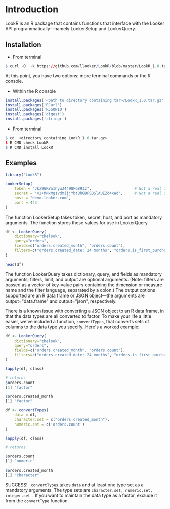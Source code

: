 Introduction
================

LookR is an R package that contains functions that interface with the Looker API programmatically—namely LookerSetup and LookerQuery.

Installation
------------

* From terminal
```R
$ curl -O  -k https://github.com/llooker/LookR/blob/master/LookR_1.0.tar.gz | tar zx
```
At this point, you have two options: more terminal commands or the R console.

* Within the R console 
```R 
install.packages('<path to directory containing tar>/LookR_1.0.tar.gz', repos = NULL, type = 'source')
install.packages('RCurl')
install.packages('RJSONIO')
install.packages('digest')
install.packages('stringr')
```
* From terminal
```R
$ cd  <directory containing LookR_1.0.tar.gz>
$ R CMD check LookR
$ R CMD install LookR
```

Examples
------------

```R
library("LookR")

LookerSetup(
	token = "Jkz9GRYoIhyuJ4498FG89Iz",     	 	         # Not a real token
	secret = "v2+MNxMg1vdmijjYbtBhGDFEQSlAUEZd4xWd",     # Not a real secret
	host = "demo.looker.com", 
	port = 443
)
```

The function LookerSetup takes token, secret, host, and port as mandatory arguments. The function stores these values for use in LookerQuery.

```R
df <- LookerQuery(
 	dictionary="thelook", 
 	query="orders", 
 	fields=c("orders.created_month", "orders.count"), 
 	filters=c("orders.created_date: 24 months", "orders.is_first_purchase: Yes")
)

head(df)
```
The function LookerQuery takes dictionary, query, and fields as mandatory arguments; filters, limit, and output are optional arguments. (Note: filters are passed as a vector of key-value pairs containing the dimension or measure name and the filter language, separated by a colon.) The output options supported are an R data frame or JSON object—the arguments are output="data.frame" and output="json", respectively.

There is a known issue with converting a JSON object to an R data frame, in that the data types are all converted to factor. To make your life a little easier, we've included a function, ``` convertTypes ```, that converts sets of columns to the data type you specify. Here's a worked example:
```R
df <- LookerQuery(
 	dictionary="thelook", 
 	query="orders", 
 	fields=c("orders.created_month", "orders.count"), 
 	filters=c("orders.created_date: 24 months", "orders.is_first_purchase: Yes")
)

lapply(df, class)

# returns
$orders.count
[1] "factor"

$orders.created_month
[1] "factor"

df <- convertTypes(
 	data = df, 
 	character.set = c("orders.created_month"), 
 	numeric.set = c('orders.count')
)

lapply(df, class)

# returns

$orders.count
[1] "numeric"

$orders.created_month
[1] "character"
```
SUCCESS! ``` convertTypes``` takes ```data``` and at least one type set as a mandatory arguments. The type sets are ```character.set, numeric.set, integer.set ```. If you want to maintain the data type as a factor, exclude it from the ```convertType``` function.
